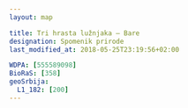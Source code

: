 ```yaml
---
layout: map

title: Tri hrasta lužnjaka – Bare
designation: Spomenik prirode
last_modified_at: 2018-05-25T23:19:56+02:00

WDPA: [555589098]
BioRaS: [358]
geoSrbija:
  L1_182: [200]
---
```

